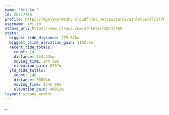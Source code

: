 ```yaml
---
name: 'Kri So '
id: 26717769
profile: https://dgalywyr863hv.cloudfront.net/pictures/athletes/26717769/7761026/14/large.jpg
username: kri-so
strava_url: https://www.strava.com/athletes/26717769
stats:
  biggest_ride_distance: 175.67km
  biggest_climb_elevation_gain: 1102.6m
  recent_ride_totals:
    count: 14
    distance: 554.43km
    moving_time: 24h 39m
    elevation_gain: 5797m
  ytd_ride_totals:
    count: 146
    distance: 5602km
    moving_time: 244h 00m
    elevation_gain: 48012m
layout: strava_member
--- 
```

...
